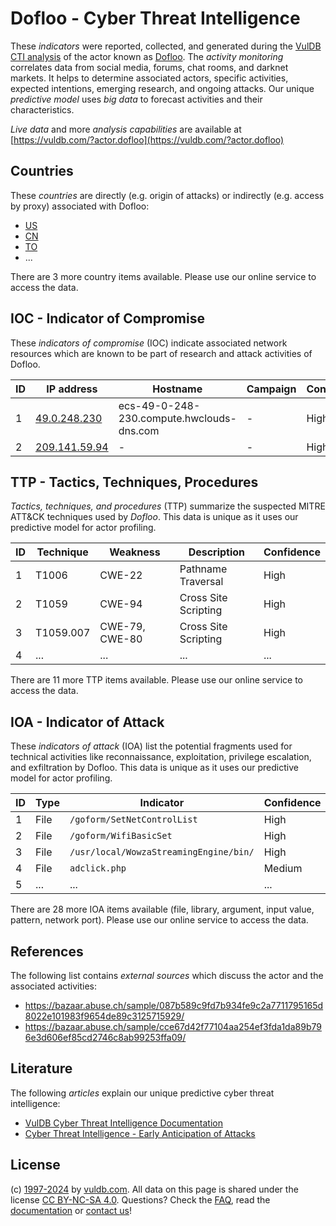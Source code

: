 # Dofloo - Cyber Threat Intelligence

These _indicators_ were reported, collected, and generated during the [VulDB CTI analysis](https://vuldb.com/?kb.cti) of the actor known as [Dofloo](https://vuldb.com/?actor.dofloo). The _activity monitoring_ correlates data from social media, forums, chat rooms, and darknet markets. It helps to determine associated actors, specific activities, expected intentions, emerging research, and ongoing attacks. Our unique _predictive model_ uses _big data_ to forecast activities and their characteristics.

_Live data_ and more _analysis capabilities_ are available at [https://vuldb.com/?actor.dofloo](https://vuldb.com/?actor.dofloo)

## Countries

These _countries_ are directly (e.g. origin of attacks) or indirectly (e.g. access by proxy) associated with Dofloo:

* [US](https://vuldb.com/?country.us)
* [CN](https://vuldb.com/?country.cn)
* [TO](https://vuldb.com/?country.to)
* ...

There are 3 more country items available. Please use our online service to access the data.

## IOC - Indicator of Compromise

These _indicators of compromise_ (IOC) indicate associated network resources which are known to be part of research and attack activities of Dofloo.

ID | IP address | Hostname | Campaign | Confidence
-- | ---------- | -------- | -------- | ----------
1 | [49.0.248.230](https://vuldb.com/?ip.49.0.248.230) | ecs-49-0-248-230.compute.hwclouds-dns.com | - | High
2 | [209.141.59.94](https://vuldb.com/?ip.209.141.59.94) | - | - | High

## TTP - Tactics, Techniques, Procedures

_Tactics, techniques, and procedures_ (TTP) summarize the suspected MITRE ATT&CK techniques used by _Dofloo_. This data is unique as it uses our predictive model for actor profiling.

ID | Technique | Weakness | Description | Confidence
-- | --------- | -------- | ----------- | ----------
1 | T1006 | CWE-22 | Pathname Traversal | High
2 | T1059 | CWE-94 | Cross Site Scripting | High
3 | T1059.007 | CWE-79, CWE-80 | Cross Site Scripting | High
4 | ... | ... | ... | ...

There are 11 more TTP items available. Please use our online service to access the data.

## IOA - Indicator of Attack

These _indicators of attack_ (IOA) list the potential fragments used for technical activities like reconnaissance, exploitation, privilege escalation, and exfiltration by Dofloo. This data is unique as it uses our predictive model for actor profiling.

ID | Type | Indicator | Confidence
-- | ---- | --------- | ----------
1 | File | `/goform/SetNetControlList` | High
2 | File | `/goform/WifiBasicSet` | High
3 | File | `/usr/local/WowzaStreamingEngine/bin/` | High
4 | File | `adclick.php` | Medium
5 | ... | ... | ...

There are 28 more IOA items available (file, library, argument, input value, pattern, network port). Please use our online service to access the data.

## References

The following list contains _external sources_ which discuss the actor and the associated activities:

* https://bazaar.abuse.ch/sample/087b589c9fd7b934fe9c2a7711795165d8022e101983f9654de89c3125715929/
* https://bazaar.abuse.ch/sample/cce67d42f77104aa254ef3fda1da89b796e3d606ef85cd2746c8ab99253ffa09/

## Literature

The following _articles_ explain our unique predictive cyber threat intelligence:

* [VulDB Cyber Threat Intelligence Documentation](https://vuldb.com/?kb.cti)
* [Cyber Threat Intelligence - Early Anticipation of Attacks](https://www.scip.ch/en/?labs.20201022)

## License

(c) [1997-2024](https://vuldb.com/?kb.changelog) by [vuldb.com](https://vuldb.com/?kb.about). All data on this page is shared under the license [CC BY-NC-SA 4.0](https://creativecommons.org/licenses/by-nc-sa/4.0/). Questions? Check the [FAQ](https://vuldb.com/?kb.faq), read the [documentation](https://vuldb.com/?kb) or [contact us](https://vuldb.com/?contact)!

